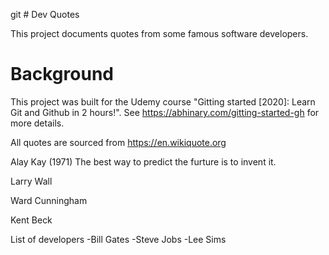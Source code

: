 git # Dev Quotes

This project documents quotes from some famous software developers.

# Background

This project was built for the Udemy course "Gitting started [2020]: Learn Git
and Github in 2 hours!". See https://abhinary.com/gitting-started-gh for more
details.

All quotes are sourced from https://en.wikiquote.org


Alay Kay (1971) The best way to predict the furture is to invent it.

Larry Wall

Ward Cunningham

Kent Beck

List of developers
-Bill Gates
-Steve Jobs
-Lee Sims
